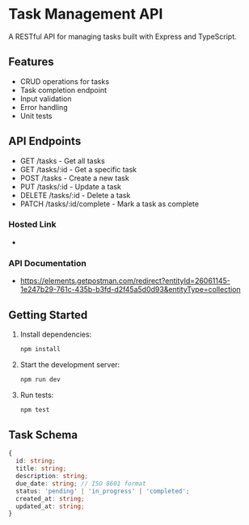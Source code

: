 # Task Management API

A RESTful API for managing tasks built with Express and TypeScript.

## Features

- CRUD operations for tasks
- Task completion endpoint
- Input validation
- Error handling
- Unit tests

## API Endpoints

- GET /tasks - Get all tasks
- GET /tasks/:id - Get a specific task
- POST /tasks - Create a new task
- PUT /tasks/:id - Update a task
- DELETE /tasks/:id - Delete a task
- PATCH /tasks/:id/complete - Mark a task as complete

### Hosted Link

- 

### API Documentation 
-  https://elements.getpostman.com/redirect?entityId=26061145-1e247b29-761c-435b-b3fd-d2f45a5d0d93&entityType=collection

## Getting Started

1. Install dependencies:
   ```bash
   npm install
   ```

2. Start the development server:
   ```bash
   npm run dev
   ```

3. Run tests:
   ```bash
   npm test
   ```

## Task Schema

```typescript
{
  id: string;
  title: string;
  description: string;
  due_date: string; // ISO 8601 format
  status: 'pending' | 'in_progress' | 'completed';
  created_at: string;
  updated_at: string;
}
```